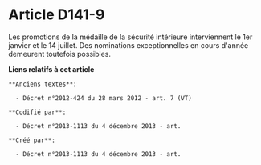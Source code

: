 # Article D141-9

Les promotions de la médaille de la sécurité intérieure interviennent le 1er janvier et le 14 juillet. Des nominations
exceptionnelles en cours d'année demeurent toutefois possibles.

**Liens relatifs à cet article**

	**Anciens textes**:

	  - Décret n°2012-424 du 28 mars 2012 - art. 7 (VT)

	**Codifié par**:

	  - Décret n°2013-1113 du 4 décembre 2013 - art.

	**Créé par**:

	  - Décret n°2013-1113 du 4 décembre 2013 - art.
